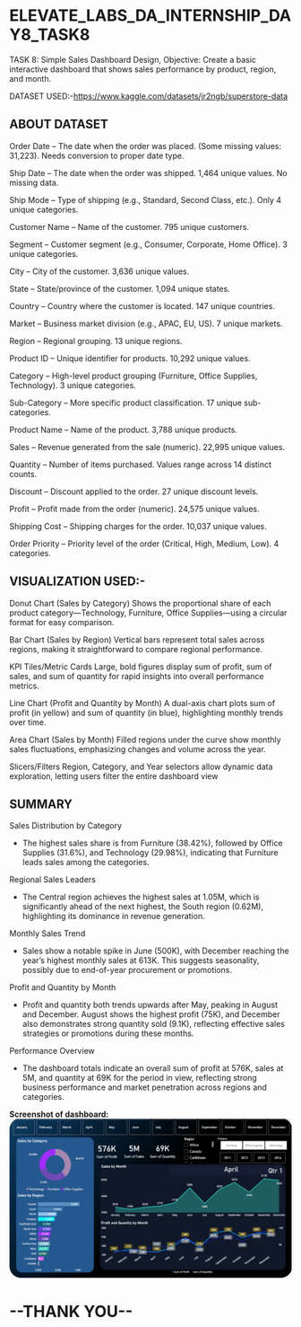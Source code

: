 # ELEVATE_LABS_DA_INTERNSHIP_DAY8_TASK8
TASK 8: Simple Sales Dashboard Design, Objective: Create a basic interactive dashboard that shows sales performance by product, region, and month.

DATASET USED:-https://www.kaggle.com/datasets/jr2ngb/superstore-data

## ABOUT DATASET
Order Date – The date when the order was placed. (Some missing values: 31,223). Needs conversion to proper date type.

Ship Date – The date when the order was shipped. 1,464 unique values. No missing data.

Ship Mode – Type of shipping (e.g., Standard, Second Class, etc.). Only 4 unique categories.

Customer Name – Name of the customer. 795 unique customers.

Segment – Customer segment (e.g., Consumer, Corporate, Home Office). 3 unique categories.

City – City of the customer. 3,636 unique values.

State – State/province of the customer. 1,094 unique states.

Country – Country where the customer is located. 147 unique countries.

Market – Business market division (e.g., APAC, EU, US). 7 unique markets.

Region – Regional grouping. 13 unique regions.

Product ID – Unique identifier for products. 10,292 unique values.

Category – High-level product grouping (Furniture, Office Supplies, Technology). 3 unique categories.

Sub-Category – More specific product classification. 17 unique sub-categories.

Product Name – Name of the product. 3,788 unique products.

Sales – Revenue generated from the sale (numeric). 22,995 unique values.

Quantity – Number of items purchased. Values range across 14 distinct counts.

Discount – Discount applied to the order. 27 unique discount levels.

Profit – Profit made from the order (numeric). 24,575 unique values.

Shipping Cost – Shipping charges for the order. 10,037 unique values.

Order Priority – Priority level of the order (Critical, High, Medium, Low). 4 categories.

## VISUALIZATION USED:-
Donut Chart (Sales by Category)
Shows the proportional share of each product category—Technology, Furniture, Office Supplies—using a circular format for easy comparison.

Bar Chart (Sales by Region)
Vertical bars represent total sales across regions, making it straightforward to compare regional performance.

KPI Tiles/Metric Cards
Large, bold figures display sum of profit, sum of sales, and sum of quantity for rapid insights into overall performance metrics.

Line Chart (Profit and Quantity by Month)
A dual-axis chart plots sum of profit (in yellow) and sum of quantity (in blue), highlighting monthly trends over time.

Area Chart (Sales by Month)
Filled regions under the curve show monthly sales fluctuations, emphasizing changes and volume across the year.

Slicers/Filters
Region, Category, and Year selectors allow dynamic data exploration, letting users filter the entire dashboard view

## SUMMARY

Sales Distribution by Category
- The highest sales share is from Furniture (38.42%), followed by Office Supplies (31.6%), and Technology (29.98%), indicating that Furniture leads sales among the categories.

Regional Sales Leaders
- The Central region achieves the highest sales at 1.05M, which is significantly ahead of the next highest, the South region (0.62M), highlighting its dominance in revenue generation.

Monthly Sales Trend
- Sales show a notable spike in June (500K), with December reaching the year’s highest monthly sales at 613K. This suggests seasonality, possibly due to end-of-year procurement or promotions.

Profit and Quantity by Month
- Profit and quantity both trends upwards after May, peaking in August and December. August shows the highest profit (75K), and December also demonstrates strong quantity sold (9.1K), reflecting effective sales strategies or promotions during these months.

Performance Overview
- The dashboard totals indicate an overall sum of profit at 576K, sales at 5M, and quantity at 69K for the period in view, reflecting strong business performance and market penetration across regions and categories.

**Screenshot of dashboard:**  
![Preview of dashboard](https://github.com/Arijeet226/ELEVATE_LABS_DA_INTERNSHIP_DAY8_TASK8/blob/91740a09501c055cd2c45d993e13db16b5ac8457/Screenshot%202025-10-03%20131756.png)

# --THANK YOU--
